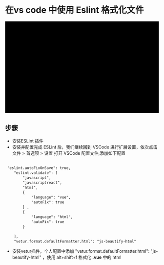 # 在vs code 中使用 Eslint 格式化文件
![效果图](https://github.com/crashsol/Learning/blob/master/images/1.png)


## 步骤
- 安装ESLint 插件
- 安装并配置完成 ESLint 后，我们继续回到 VSCode 进行扩展设置，依次点击 文件 > 首选项 > 设置 打开 VSCode 配置文件,添加如下配置
```

 "eslint.autoFixOnSave": true,
    "eslint.validate": [
        "javascript",
        "javascriptreact",      
        "html", 
        {
            "language": "vue",
            "autoFix": true
        } ,
        {
            "language": "html",
            "autoFix": true
        }

    ],    
    "vetur.format.defaultFormatter.html": "js-beautify-html"

```
-  安装vetur插件，个人配置中添加 "vetur.format.defaultFormatter.html": "js-beautify-html" ，使用 alt+shift+f 格式化 **.vue** 中的 html


